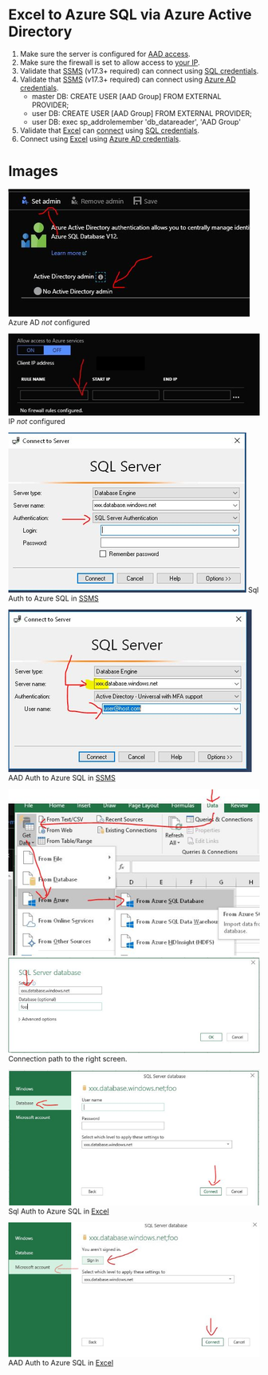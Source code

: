 # Excel to Azure SQL via Azure Active Directory

1. Make sure the server is configured for [AAD access](#aad-not-configured).
2. Make sure the firewall is set to allow access to [your IP](#ip-not-configured).
3. Validate that [SSMS][ssms] (v17.3+ required) can connect using [SQL credentials](#ssms-sql-auth).
4. Validate that [SSMS][ssms] (v17.3+ required) can connect using [Azure AD credentials](#ssms-aad-auth).
    * master DB: CREATE USER [AAD Group] FROM EXTERNAL PROVIDER;
    * user DB: CREATE USER [AAD Group] FROM EXTERNAL PROVIDER;
    * user DB: exec sp_addrolemember 'db_datareader', 'AAD Group'
5. Validate that [Excel][excel] can [connect](#excel-connection) using [SQL credentials](#excel-sql-auth).
6. Connect using [Excel][excel] using [Azure AD credentials](#excel-aad-auth).

# Images

<a name="aad-not-configured" />

![Not Configured](images/NoAADConfigured.jpg?raw=true)
Azure AD _not_ configured

<a name="ip-not-configured" />

![Not Configured](images/NoIPConfigured.jpg?raw=true)
IP _not_ configured

<a name="ssms-sql-auth" />

![Not Configured](images/SsmsSqlAuth.jpg?raw=true)
Sql Auth to Azure SQL in [SSMS][ssms]

<a name="ssms-aad-auth" />

![Not Configured](images/SsmsAadAuth.jpg?raw=true)
AAD Auth to Azure SQL in [SSMS][ssms]

<a name="excel-connection" />

![Not Configured](images/ExcelConnection1.jpg?raw=true)
![Not Configured](images/ExcelConnection2.jpg?raw=true)
Connection path to the right screen.

<a name="excel-sql-auth" />

![Not Configured](images/ExcelSqlAuth.jpg?raw=true)
Sql Auth to Azure SQL in [Excel][excel]

<a name="excel-aad-auth" />

![Not Configured](images/ExcelAadAuth.jpg?raw=true)
AAD Auth to Azure SQL in [Excel][excel]

[ssms]: https://docs.microsoft.com/en-us/sql/ssms/sql-server-management-studio-changelog-ssms?view=sql-server-2017
[excel]: https://products.office.com/en-us/compare-all-microsoft-office-products-b
